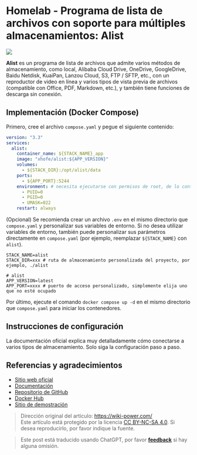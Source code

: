 # Homelab - Programa de lista de archivos con soporte para múltiples almacenamientos: Alist

![](https://wiki-media-1253965369.cos.ap-guangzhou.myqcloud.com/img/202304141808001.png)

**Alist** es un programa de lista de archivos que admite varios métodos de almacenamiento, como local, Alibaba Cloud Drive, OneDrive, GoogleDrive, Baidu Netdisk, KuaiPan, Lanzou Cloud, S3, FTP / SFTP, etc., con un reproductor de video en línea y varios tipos de vista previa de archivos (compatible con Office, PDF, Markdown, etc.), y también tiene funciones de descarga sin conexión.

## Implementación (Docker Compose)

Primero, cree el archivo `compose.yaml` y pegue el siguiente contenido:

```yaml title="compose.yaml"
version: "3.3"
services:
  alist:
    container_name: ${STACK_NAME}_app
    image: "xhofe/alist:${APP_VERSION}"
    volumes:
      - ${STACK_DIR}:/opt/alist/data
    ports:
      - ${APP_PORT}:5244
    environment: # necesita ejecutarse con permisos de root, de lo contrario no podrá leer otros directorios de docker o el directorio raíz del host
      - PUID=0
      - PGID=0
      - UMASK=022
    restart: always
```

(Opcional) Se recomienda crear un archivo `.env` en el mismo directorio que `compose.yaml` y personalizar sus variables de entorno. Si no desea utilizar variables de entorno, también puede personalizar sus parámetros directamente en `compose.yaml` (por ejemplo, reemplazar `${STACK_NAME}` con `alist`).

```dotenv title=".env"
STACK_NAME=alist
STACK_DIR=xxx # ruta de almacenamiento personalizada del proyecto, por ejemplo, ./alist

# alist
APP_VERSION=latest
APP_PORT=xxxx # puerto de acceso personalizado, simplemente elija uno que no esté ocupado
```

Por último, ejecute el comando `docker compose up -d` en el mismo directorio que `compose.yaml` para iniciar los contenedores.

## Instrucciones de configuración

La documentación oficial explica muy detalladamente cómo conectarse a varios tipos de almacenamiento. Solo siga la configuración paso a paso.

## Referencias y agradecimientos

- [Sitio web oficial](https://alist.nn.ci/)
- [Documentación](https://alist.nn.ci/guide/install/docker.html#release-version)
- [Repositorio de GitHub](https://github.com/alist-org/alist)
- [Docker Hub](https://hub.docker.com/r/xhofe/alist)
- [Sitio de demostración](https://al.nn.ci/)

> Dirección original del artículo: <https://wiki-power.com/>  
> Este artículo está protegido por la licencia [CC BY-NC-SA 4.0](https://creativecommons.org/licenses/by/4.0/deed.zh). Si desea reproducirlo, por favor indique la fuente.

> Este post está traducido usando ChatGPT, por favor [**feedback**](https://github.com/linyuxuanlin/Wiki_MkDocs/issues/new) si hay alguna omisión.